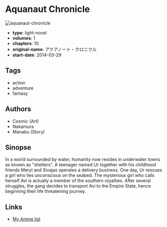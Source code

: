 # Aquanaut Chronicle

![aquanaut-chronicle](https://cdn.myanimelist.net/images/manga/3/159874.jpg)

-   **type**: light-novel
-   **volumes**: 1
-   **chapters**: 10
-   **original-name**: アクアノート・クロニクル
-   **start-date**: 2014-03-29

## Tags

-   action
-   adventure
-   fantasy

## Authors

-   Cosmic (Art)
-   Nakamura
-   Manabu (Story)

## Sinopse

In a world surrounded by water, humanity now resides in underwater towns as known as "shelters". A teenager named Ur together with his childhood friends Meryl and Sivajas operates a delivery business. One day, Ur rescues a girl who lies unconscious on the seabed. The mysterious girl who calls herself Avi is actually a member of the southern royalties. After several struggles, the gang decides to transport Avi to the Empire State, hence beginning their life threatening journey.

## Links

-   [My Anime list](https://myanimelist.net/manga/72191/Aquanaut_Chronicle)
